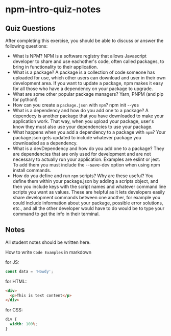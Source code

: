 # npm-intro-quiz-notes

## Quiz Questions

After completing this exercise, you should be able to discuss or answer the following questions:

- What is NPM?
  NPM is a software registry that allows Javascript developer to share and use eachother's code, often called packages, to bring in functionality to their application.
- What is a package?
  A package is a collection of code someone has uploaded for use, which other users can download and user in their own development area. If you want to update a package, npm makes it easy for all those who have a dependency on your package to upgrade.
- What are some other popular package managers?
  Yarn, PNPM (and pip for python!)
- How can you create a `package.json` with `npm`?
  npm init --yes
- What is a dependency and how do you add one to a package?
  A dependecy is another package that you have downloaded to make your application work. That way, when you upload your package, user's know they must also use your dependencies to use your package.
- What happens when you add a dependency to a package with `npm`?
  Your package.json gets updated to include whatever package you downloaded as a dependency.
- What is a devDependency and how do you add one to a package?
  They are dependencies that are only used for development and are not necessary to actually run your application. Examples are eslint or jest. To add them you must include the --save-dev option when using npm install commands.
- How do you define and run `npm` scripts? Why are these useful?
  You define them within your package.json by adding a scripts object, and then you include keys with the script names and whatever command line scripts you want as values. These are helpful as it lets developers easily share development commands between one another, for example you could include information about your package, possible error solutions, etc., and all the other developer would have to do would be to type your command to get the info in their terminal.

## Notes

All student notes should be written here.

How to write `Code Examples` in markdown

for JS:

```javascript
const data = 'Howdy';
```

for HTML:

```html
<div>
  <p>This is text content</p>
</div>
```

for CSS:

```css
div {
  width: 100%;
}
```
